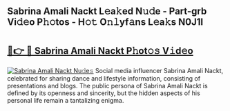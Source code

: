 ## Sabrina Amali Nackt L𝚎a𝚔ed N𝚞𝚍e - Part-grb Vi𝚍𝚎o P𝚑𝚘tos - H𝚘𝚝 O𝚗𝚕yf𝚊ns L𝚎a𝚔s N0J1I

# <h2><a href="http://kf2xwz.oniu.top/?m=Sabrina+Amali+Nackt">🔗👉 🔴 Sabrina Amali Nackt P𝚑ot𝚘𝚜 V𝚒d𝚎o</a></h2>

[![Sabrina Amali Nackt Nu𝚍e𝚜](https://i.imgur.com/0qMVB7G.gif)](http://kf2xwz.oniu.top/?m=Sabrina+Amali+Nackt)
Social media influencer Sabrina Amali Nackt, celebrated for sharing dance and lifestyle information, consisting of presentations and blogs. The public persona of Sabrina Amali Nackt is defined by its openness and sincerity, but the hidden aspects of his personal life remain a tantalizing enigma.  

